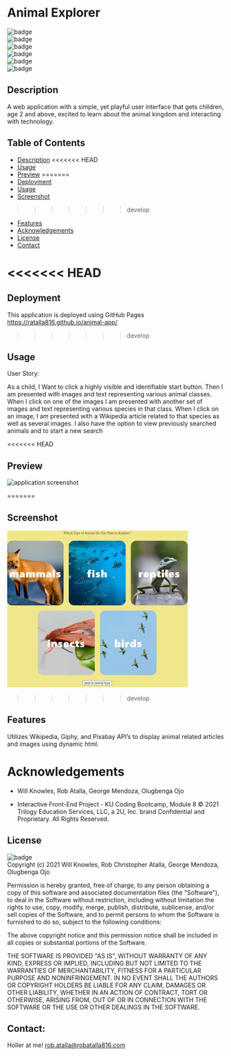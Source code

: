 # Animal Explorer

  ![badge](https://img.shields.io/github/languages/top/ratalla816/animal-app)
  <br> 
  ![badge](https://img.shields.io/github/languages/count/ratalla816/animal-app)
  <br>
  ![badge](https://img.shields.io/github/issues/ratalla816/animal-app)
  <br>
  ![badge](https://img.shields.io/github/issues-closed/ratalla816/animal-app)
  <br>
  ![badge](https://img.shields.io/github/last-commit/ratalla816/animal-app)
  <br>
  ![badge](https://img.shields.io/badge/license-MIT-important)
  
  ## Description
  
   A web application with a simple, yet playful user interface that gets children, age 2 and above, excited to learn about the animal kingdom and interacting with technology.

 
  ## Table of Contents
  - [Description](#description)
<<<<<<< HEAD
  - [Usage](#usage)
  - [Preview](#preview)
=======
  - [Deployment](#deployment)
  - [Usage](#usage)
  - [Screenshot](#screenshot)
>>>>>>> develop
  - [Features](#features)
  - [Acknowledgements](#acknowledgements)
  - [License](#license)
  - [Contact](#contact)

<<<<<<< HEAD
=======
  ## Deployment

  This application is deployed using GitHub Pages <https://ratalla816.github.io/animal-app/>
>>>>>>> develop
  ## Usage
  User Story:

  As a child, I Want to click a highly visible and identifiable start button. 
  Then I am presented with images and text representing various animal classes.
  When I click on one of the images I am presented with another set of images and text representing various species in that class. 
  When I click on an image, I am presented with a Wikipedia article related to that species as well as several images. I also have the option to view previously searched animals and to start a new search 


<<<<<<< HEAD
  ## Preview
  ![application screenshot](./assets/images/animal-app-vid.gif)
 
=======
  ## Screenshot
  ![application screenshot](./assets/images/animal-app-screenshot.JPG)

>>>>>>> develop
  ## Features
  Utilizes Wikipedia, Giphy, and Pixabay API’s to display animal related articles and images using dynamic html.
  
  # Acknowledgements

  * Will Knowles, Rob Atalla, George Mendoza, Olugbenga Ojo
 
  * Interactive Front-End Project - KU Coding Bootcamp, Module 8 
    © 2021 Trilogy Education Services, LLC, a 2U, Inc. 
    brand Confidential and Proprietary. All Rights Reserved.
          
  ## License
  ![badge](https://img.shields.io/badge/license-MIT-important)
  <br>
  Copyright (c) 2021 Will Knowles, Rob Christopher Atalla, George Mendoza, Olugbenga Ojo 

  Permission is hereby granted, free of charge, to any person obtaining a copy of this software and associated documentation files (the "Software"), to deal in the Software without restriction, including without limitation the rights to use, copy, modify, merge, publish, distribute, sublicense, and/or sell copies of the Software, and to permit persons to whom the Software is furnished to do so, subject to the following conditions:

  The above copyright notice and this permission notice shall be included in all copies or substantial portions of the Software.

  THE SOFTWARE IS PROVIDED "AS IS", WITHOUT WARRANTY OF ANY KIND, EXPRESS OR IMPLIED, INCLUDING BUT NOT LIMITED TO THE WARRANTIES OF MERCHANTABILITY, FITNESS FOR A PARTICULAR PURPOSE AND NONINFRINGEMENT. IN NO EVENT SHALL THE AUTHORS OR COPYRIGHT HOLDERS BE LIABLE FOR ANY CLAIM, DAMAGES OR OTHER LIABILITY, WHETHER IN AN ACTION OF CONTRACT, TORT OR OTHERWISE, ARISING FROM, OUT OF OR IN CONNECTION WITH THE SOFTWARE OR THE USE OR OTHER DEALINGS IN THE SOFTWARE.

  ## Contact:
  Holler at me! <a href="mailto:rob.atalla@robatalla816.com">rob.atalla@robatalla816.com</a>